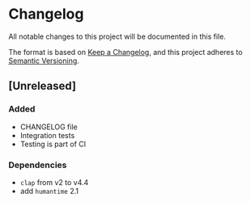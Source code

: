 # Changelog

All notable changes to this project will be documented in this file.

The format is based on [Keep a Changelog](https://keepachangelog.com/en/1.0.0/),
and this project adheres to [Semantic Versioning](https://semver.org/spec/v2.0.0.html).

## [Unreleased]

### Added

- CHANGELOG file
- Integration tests
- Testing is part of CI

### Dependencies

- `clap` from v2 to v4.4
- add `humantime` 2.1